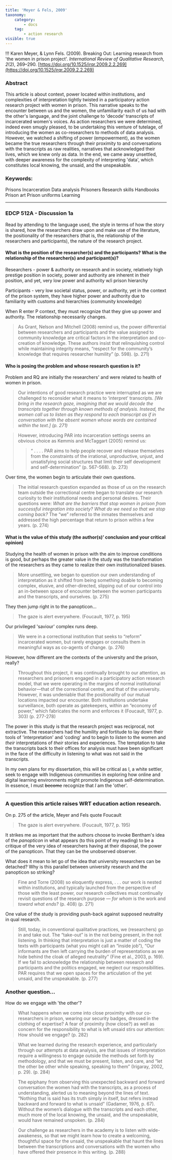 ```yaml
---
title: 'Meyer & Fels, 2009'
taxonomy:
    category:
        - docs
    tag:
        - action research
visible: true
---
```


!!! Karen Meyer, & Lynn Fels. (2009). Breaking Out: Learning research from 'the women in prison project'. *International Review of Qualitative Research, 2*(2), 269–290. [https://doi.org/10.1525/irqr.2009.2.2.269](https://doi.org/10.1525/irqr.2009.2.2.269)


### Abstract

This article is about context, power located within institutions, and complexities of interpretation tightly twisted in a participatory action research project with women in prison. This narrative speaks to the encounter between us and the women, the unfamiliarity each of us had with the other's language, and the joint challenge to 'decode' transcripts of incarcerated women's voices. As action researchers we were determined, indeed even smugly pleased, to be undertaking this venture of tutelage, of introducing the women as co-researchers to methods of data analysis. However, we watched a shifting of power (empowerment), as the women became the true researchers through their proximity to and conversations with the transcripts as raw realities, narratives that acknowledged their lives, which we knew only as data. In the end, we came away unsettled, with deeper awareness for the complexity of interpreting 'data', which constitutes local knowing, the unsaid, and the unspeakable.

### Keywords:
Prisons
Incarceration
Data analysis
Prisoners
Research skills
Handbooks
Prison art
Prison uniforms
Learning

---

### EDCP 512A - Discussion 1a

Read by attending to the language used, the style in terms of how the story is shared, how the researchers draw upon and make use of the literature, the positionality of the researchers (that is, the relationship of the researchers and participants), the nature of the research project.

####  What is the position of the researcher(s) and the participants? What is the relationship of the researcher(s) and participant(s)?

Researchers - power & authority on research and in society, relatively high prestige position in society, power and authority are inherent in their position, and yet, very low power and authority w/i prison hierarchy

Participants - very low societal status, power, or authority, yet in the context of the prison system, they have higher power and authority due to familiarity with customs and hierarchies (community knowledge)

When R enter P context, they must recognize that they give up power and authority. The relationship necessarily changes.

> As Grant, Nelson and Mitchell (2008) remind us, the power differential between researchers and participants and the value assigned to community knowledge are critical factors in the interpretation and co-creation of knowledge. These authors insist that relinquishing control while maintaining integrity means, “respect for the community’s knowledge that requires researcher humility” (p. 598). (p. 271)

#### Who is posing the problem and whose research question is it?

Problem and RQ are initially the researchers' and were related to health of women in prison.

> Our intentions of good research practice were interrupted as we are challenged to reconsider what it means to ‘interpret’ transcripts. *[We bring in the research gaze, imagining that we would decode the transcripts together through known methods of analysis. Instead, the women call us to listen as they respond to each transcript as if in conversation with the absent women whose words are contained within the text.] (p. 271)*

> However, introducing PAR into incarceration settings seems an obvious choice as Kemmis and McTaggart (2005) remind us:
>>“ . . . . PAR aims to help people recover and release themselves from the constraints of the irrational, unproductive, unjust, and unsatisfying social structures that limit their self development and self-determination” (p. 567-568). (p. 273)

Over time, the women begin to articulate their own questions.

> The initial research question expanded as those of us on the research team outside the correctional centre began to translate our research curiosity to their institutional needs and personal desires. Their questions were: *What are the barriers that stop women in prison from successful integration into society? What do we need so that we stop coming back?* The “we” referred to the inmates themselves and addressed the high percentage that return to prison within a few years. (p. 274)


#### What is the value of this study (the author(s)’ conclusion and your critical opinion)

Studying the health of women in prison with the aim to improve conditions is good, but perhaps the greater value in the study was the transformation of the researchers as they came to realize their own institutionalized biases.

> More unsettling, we began to question our own understanding of interpretation as it shifted from being something doable to becoming complex, elusive, and other-directed, slipping out of our control into an in-between space of encounter between the women participants and the transcripts, and ourselves. (p. 275)

They then jump right in to the panopticon...

> The gaze is alert everywhere. (Foucault, 1977, p. 195)

Our privileged 'saviour' complex runs deep.

> We were in a correctional institution that seeks to “reform” incarcerated women, but rarely engages or consults them in meaningful ways as co-agents of change. (p. 276)

However, how different are the contexts of the university and the prison, really?

> Throughout this project, it was continually brought to our attention, as researchers and prisoners engaged in a participatory action research model, that we were operating in the margins of normal institutional behavior—that of the correctional centre, and that of the university. However, it was undeniable that the positionality of our mutual locations impacted our encounter. Both institutions undertake surveillance, both operate as gatekeepers, within an “economy of power,” which fabricates the norm and enforces it (Foucault, 1977, p. 303) (p. 277-278)

The power in this study is that the research project was reciprocal, not extractive. The researchers had the humility and fortitude to lay down their tools of 'interpretation' and 'coding' and to begin to *listen* to the women and *their* interpretations of *their* stories and experiences. The temptation to take the transcripts back to their offices for analysis must have been significant in the face of the difficulty in listening to what was not said in the transcripts.

In my own plans for my dissertation, this will be critical as I, a white settler, seek to engage with Indigenous communities in exploring how online and digital learning environments might promote Indigenous self-determination. In essence, I must ~~become~~ recognize that *I* am the 'other'.

---

### A question this article raises WRT education action research.

On p. 275 of the article, Meyer and Fels quote Foucault

> The gaze is alert everywhere. (Foucault, 1977, p. 195)

It strikes me as important that the authors choose to invoke Bentham's idea of the *panopticon* in what appears (to this point of my reading) to be a critique of the very idea of researchers having at their disposal, the power of the panopticon. That they can be the unobserved observer.

What does it mean to let go of the idea that university researchers can be detached? Why is this parallel between university research and the panopticon so striking?

> Fine and Torre (2008) so eloquently express,
> . . . our work is nested within institutions, and typically launched from the perspective of those with the least power, our research collectives must continually revisit questions of the research purpose — *for whom* is the work and *toward what ends?* (p. 408) (p. 271)


One value of the study is providing push-back against supposed neutrality in qual research.

> Still, today, in conventional qualitative practices, we (researchers) go in and take out. The “take-out” is in the not being present, in the not listening. In thinking that interpretation is just a matter of coding the texts with participants (what you might call an “inside job”), “Our informants are then left carrying the burden of representations as we hide behind the cloak of alleged neutrality” (Fine et al., 2003, p. 169). If we fail to acknowledge the relationship between research and participants and the politics engaged, we neglect our responsibilities. PAR requires that we open spaces for the articulation of the yet unsaid, and the unspeakable. (p. 277)

### Another question...

How do we engage with 'the other'?

> What happens when we come into close proximity with our co-researchers in prison, wearing our security badges, dressed in the clothing of expertise? A fear of proximity (how close?) as well as concern for the responsibility to what is left unsaid stirs our attention: How should we engage? (p. 282)

> What we learned during the research experience, and particularly through our attempts at data analysis, are that issues of interpretation require a willingness to engage outside the methods set forth by methodology, and that we must be present, listen, and care, and “let the other be other while speaking, speaking to them” (Irigaray, 2002, p. 29). (p. 284)

> The epiphany from observing this unexpected backward and forward conversation the women had with the transcripts, as a process of understanding, alerted us to meaning beyond the lines of text. “Nothing that is said has its truth simply in itself, but refers instead backward and forward to what is unsaid” (Gadamer, 1976, p. 67). Without the women’s dialogue with the transcripts and each other, much more of the local knowing, the unsaid, and the unspeakable, would have remained unspoken. (p. 284)

> Our challenge as researchers in the academy is to listen with wide-awakeness, so that we might learn how to create a welcoming, thoughtful space for the unsaid, the unspeakable that haunt the lines between the transcriptions and conversations with the women who have offered their presence in this writing. (p. 288)
